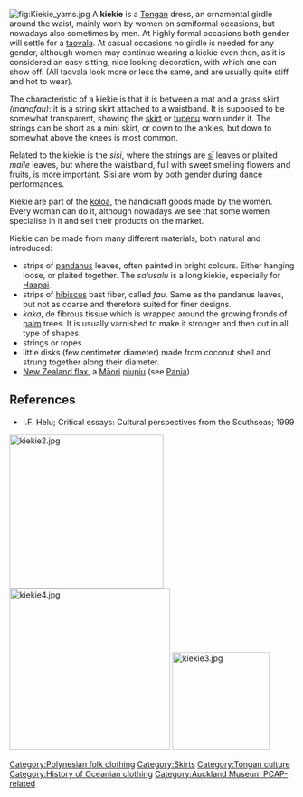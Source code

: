 ![](Kiekie_yams.jpg "fig:Kiekie_yams.jpg") A **kiekie** is a
[Tongan](Tonga "wikilink") dress, an ornamental girdle around the waist,
mainly worn by women on semiformal occasions, but nowadays also
sometimes by men. At highly formal occasions both gender will settle for
a [taovala](ta'ovala "wikilink"). At casual occasions no girdle is
needed for any gender, although women may continue wearing a kiekie even
then, as it is considered an easy sitting, nice looking decoration, with
which one can show off. (All taovala look more or less the same, and are
usually quite stiff and hot to wear).

The characteristic of a kiekie is that it is between a mat and a grass
skirt *(manafau)*: it is a string skirt attached to a waistband. It is
supposed to be somewhat transparent, showing the
[skirt](skirt "wikilink") or [tupenu](tupenu "wikilink") worn under it.
The strings can be short as a mini skirt, or down to the ankles, but
down to somewhat above the knees is most common.

Related to the kiekie is the *sisi*, where the strings are
[sī](ti_(plant) "wikilink") leaves or plaited *maile* leaves, but where
the waistband, full with sweet smelling flowers and fruits, is more
important. Sisi are worn by both gender during dance performances.

Kiekie are part of the [koloa](koloa "wikilink"), the handicraft goods
made by the women. Every woman can do it, although nowadays we see that
some women specialise in it and sell their products on the market.

Kiekie can be made from many different materials, both natural and
introduced:

-   strips of [pandanus](pandanus "wikilink") leaves, often painted in
    bright colours. Either hanging loose, or plaited together. The
    *salusalu* is a long kiekie, especially for
    [Haapai](Ha'apai "wikilink").
-   strips of [hibiscus](hibiscus "wikilink") bast fiber, called *fau*.
    Same as the pandanus leaves, but not as coarse and therefore suited
    for finer designs.
-   *kaka*, de fibrous tissue which is wrapped around the growing fronds
    of [palm](Arecaceae "wikilink") trees. It is usually varnished to
    make it stronger and then cut in all type of shapes.
-   strings or ropes
-   little disks (few centimeter diameter) made from coconut shell and
    strung together along their diameter.
-   [New Zealand flax](New_Zealand_flax "wikilink"), a
    [Māori](Māori_people "wikilink") [piupiu](piupiu "wikilink") (see
    [Pania](Pania "wikilink")).

## References

-   I.F. Helu; Critical essays: Cultural perspectives from the
    Southseas; 1999

<img src="kiekie2.jpg" title="fig:kiekie2.jpg" width="272" alt="kiekie2.jpg" />
<img src="kiekie4.jpg" title="fig:kiekie4.jpg" width="284" alt="kiekie4.jpg" />
<img src="kiekie3.jpg" title="fig:kiekie3.jpg" width="172" alt="kiekie3.jpg" />

[Category:Polynesian folk
clothing](Category:Polynesian_folk_clothing "wikilink")
[Category:Skirts](Category:Skirts "wikilink") [Category:Tongan
culture](Category:Tongan_culture "wikilink") [Category:History of
Oceanian clothing](Category:History_of_Oceanian_clothing "wikilink")
[Category:Auckland Museum
PCAP-related](Category:Auckland_Museum_PCAP-related "wikilink")